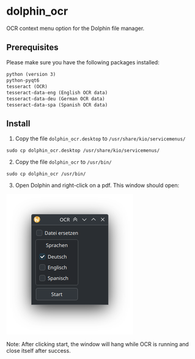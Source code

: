 # dolphin_ocr
OCR context menu option for the Dolphin file manager.
## Prerequisites
Please make sure you have the following packages installed:
```
python (version 3)
python-pyqt6
tesseract (OCR)
tesseract-data-eng (English OCR data)
tesseract-data-deu (German OCR data)
tesseract-data-spa (Spanish OCR data)
```

## Install
1. Copy the file `dolphin_ocr.desktop` to `/usr/share/kio/servicemenus/`
```shell
sudo cp dolphin_ocr.desktop /usr/share/kio/servicemenus/
```
2. Copy the file `dolphin_ocr` to `/usr/bin/`
```shell
sudo cp dolphin_ocr /usr/bin/
```
3. Open Dolphin and right-click on a pdf. This window should open:
<img src="screenshot.png">

Note: After clicking start, the window will hang while OCR is running and close itself after success.